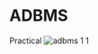 # ADBMS
Practical
![adbms 1 1](https://github.com/user-attachments/assets/24f32f4e-eaad-4d34-8f9d-fc980a6202b8)
